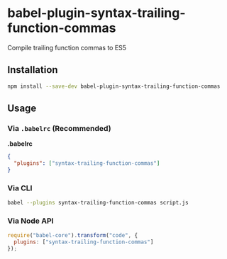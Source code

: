 # babel-plugin-syntax-trailing-function-commas

Compile trailing function commas to ES5

## Installation

```sh
npm install --save-dev babel-plugin-syntax-trailing-function-commas
```

## Usage

### Via `.babelrc` (Recommended)

**.babelrc**

```json
{
  "plugins": ["syntax-trailing-function-commas"]
}
```

### Via CLI

```sh
babel --plugins syntax-trailing-function-commas script.js
```

### Via Node API

```javascript
require("babel-core").transform("code", {
  plugins: ["syntax-trailing-function-commas"]
});
```

